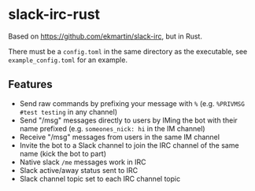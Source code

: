 # slack-irc-rust
Based on https://github.com/ekmartin/slack-irc, but in Rust.

There must be a `config.toml` in the same directory as the executable, see `example_config.toml` for an example.

## Features

- Send raw commands by prefixing your message with `%` (e.g. `%PRIVMSG #test testing` in any channel)
- Send "/msg" messages directly to users by IMing the bot with their name prefixed (e.g. `someones_nick: hi` in the IM channel)
- Receive "/msg" messages from users in the same IM channel
- Invite the bot to a Slack channel to join the IRC channel of the same name (kick the bot to part)
- Native slack `/me` messages work in IRC
- Slack active/away status sent to IRC
- Slack channel topic set to each IRC channel topic
